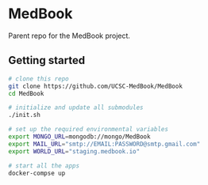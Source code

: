 # MedBook

Parent repo for the MedBook project.

## Getting started
```sh
# clone this repo
git clone https://github.com/UCSC-MedBook/MedBook
cd MedBook

# initialize and update all submodules
./init.sh

# set up the required environmental variables
export MONGO_URL=mongodb://mongo/MedBook
export MAIL_URL="smtp://EMAIL:PASSWORD@smtp.gmail.com"
export WORLD_URL="staging.medbook.io"

# start all the apps
docker-compse up
```
